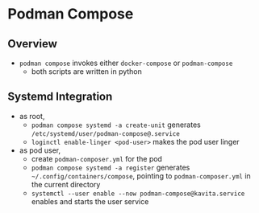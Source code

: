 Podman Compose
==============

## Overview

- `podman compose` invokes either `docker-compose` or `podman-compose`
  - both scripts are written in python

## Systemd Integration

- as root,
  - `podman compose systemd -a create-unit` generates
    `/etc/systemd/user/podman-compose@.service`
  - `loginctl enable-linger <pod-user>` makes the pod user linger
- as pod user,
  - create `podman-composer.yml` for the pod
  - `podman compose systemd -a register` generates
    `~/.config/containers/compose`, pointing to `podman-composer.yml` in the
    current directory
  - `systemctl --user enable --now podman-compose@kavita.service` enables and
    starts the user service
